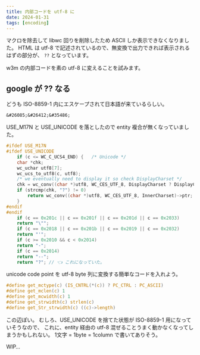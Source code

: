 ```yaml
---
title: 内部コードを utf-8 に
date: 2024-01-31
tags: [encoding]
---
```


マクロを除去して libwc 回りを削除したため ASCII しか表示できなくなりました。
HTML は utf-8 で記述されているので、無変換で出力できれば表示されるはずの部分が、
`??` となっています。

w3m の内部コードを素の utf-8 に変えることを試みます。

<!-- truncate -->

## google が ?? なる

どうも ISO-8859-1 内にエスケープされて日本語が来ているらしい。

```
&#26085;&#26412;&#35486;
```

USE_M17N と USE_UNICODE を落としたので entity 複合が無くなっていました。

```c title="entity.c: conv_entity()"
#ifdef USE_M17N
#ifdef USE_UNICODE
    if (c <= WC_C_UCS4_END) {	/* Unicode */
	char *chk;
	wc_uchar utf8[7];
	wc_ucs_to_utf8(c, utf8);
	/* we eventually need to display it so check DisplayCharset */
	chk = wc_conv((char *)utf8, WC_CES_UTF_8, DisplayCharset ? DisplayCharset : WC_CES_US_ASCII)->ptr;
	if (strcmp(chk, "?") != 0)
	    return wc_conv((char *)utf8, WC_CES_UTF_8, InnerCharset)->ptr;
    }
#endif
#endif
    if (c == 0x201c || c == 0x201f || c == 0x201d || c == 0x2033)
	return "\"";
    if (c == 0x2018 || c == 0x201b || c == 0x2019 || c == 0x2032)
	return "'";
    if (c >= 0x2010 && c < 0x2014)
	return "-";
    if (c == 0x2014)
	return "--";
    return "?"; // 👈 これになっていた。
```

unicode code point を utf-8 byte 列に変換する簡単なコードを入れよう。

```c title="fm.h ISO-8859-1 用？"
#define get_mctype(c) (IS_CNTRL(*(c)) ? PC_CTRL : PC_ASCII)
#define get_mclen(c) 1
#define get_mcwidth(c) 1
#define get_strwidth(c) strlen(c)
#define get_Str_strwidth(c) ((c)->length)
```

この辺ぽい。
むしろ、USE_UNICODE を捨てた状態が ISO-8859-1 用になっていそうなので、
これに、entity 経由の utf-8 混ぜることうまく動かなくなってしまうかもしれない。
1文字 = 1byte = 1column で書いてありそう。

WIP…
